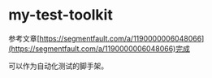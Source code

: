 # my-test-toolkit

参考文章[https://segmentfault.com/a/1190000006048066](https://segmentfault.com/a/1190000006048066)完成

可以作为自动化测试的脚手架。